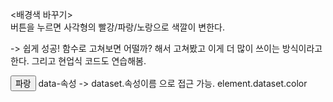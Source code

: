 <배경색 바꾸기><br>
버튼을 누르면 사각형의 빨강/파랑/노랑으로 색깔이 변한다.

-> 쉽게 성공! 함수로 고쳐보면 어떨까? 해서 고쳐봤고 이게 더 많이 쓰이는 방식이라고 한다.
그리고 현업식 코드도 연습해봄.

<button data-color="blue">파랑</button>
data-속성 -> dataset.속성이름 으로 접근 가능.   element.dataset.color